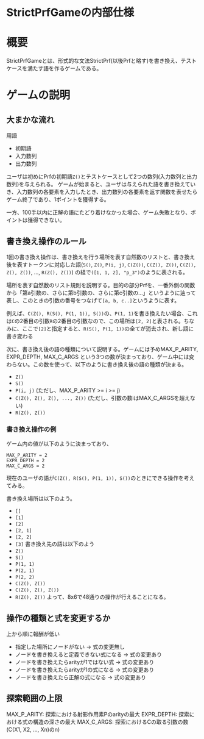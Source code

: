 # StrictPrfGameの内部仕様

# 概要

StrictPrfGameとは、形式的な文法StrictPrf(以後Prfと略す)を書き換え、テストケースを満たす語を作るゲームである。

# ゲームの説明

## 大まかな流れ

用語
- 初期語
- 入力数列
- 出力数列


ユーザは初めにPrfの初期語`Z()`とテストケースとして2つの数列(入力数列と出力数列)を与えられる。
ゲームが始まると、ユーザは与えられた語を書き換えていき、入力数列の各要素を入力したとき、出力数列の各要素を返す関数を表せたらゲーム終了であり、1ポイントを獲得する。

一方、100手以内に正解の語にたどり着けなかった場合、ゲーム失敗となり、ポイントは獲得できない。

## 書き換え操作のルール

1回の書き換え操作は、書き換えを行う場所を表す自然数のリストと、書き換え後を表すトークンに対応した語(`S()`, `Z()`, `P(i, j)`, `C(Z())`, `C(Z(), Z())`, `C(Z(), Z(), Z())`, ..., `R(Z(), Z())`) の組で`([1, 1, 2], "p_3")`のように表される。

場所を表す自然数のリスト規則を説明する。目的の部分Prfを、一番外側の関数から「第a引数の、さらに第b引数の、さらに第c引数の...」というように辿って表し、このときの引数の番号をつなげて`[a, b, c..]`というように表す。

例えば、`C(Z(), R(S(), P(1, 1)), S())`の、`P(1, 1)`を書き換えたい場合、これは`C`の2番目の引数`R`の2番目の引数なので、この場所は`[2, 2]`と表される。ちなみに、ここで`[2]`と指定すると、`R(S(), P(1, 1))`の全てが消去され、新し語に書き変わる

次に、書き換え後の語の種類について説明する。ゲームには予めMAX_P_ARITY, EXPR_DEPTH, MAX_C_ARGS という3つの数が決まっており、ゲーム中には変わらない。この数を使って、以下のように書き換え後の語の種類が決まる。 
- `Z()`
- `S()`
- `P(i, j)` (ただし、MAX_P_ARITY >= i >= j)
- `C(Z(), Z(), Z(), ..., Z())` (ただし、引数の数iはMAX_C_ARGSを超えない)
- `R(Z(), Z())`

### 書き換え操作の例

ゲーム内の値が以下のように決まっており、
```
MAX_P_ARITY = 2
EXPR_DEPTH = 2
MAX_C_ARGS = 2
```
現在のユーザの語が`C(Z(), R(S(), P(1, 1)), S())`のときにできる操作を考えてみる。

書き換え場所は以下のよう。
- `[]`
- `[1]`
- `[2]`
- `[2, 1]`
- `[2, 2]`
- `[3]`
書き換え先の語は以下のよう
- `Z()`
- `S()`
- `P(1, 1)`
- `P(2, 1) `
- `P(2, 2)`
- `C(Z(), Z()) `
- `C(Z(), Z(), Z())`
- `R(Z(), Z())`
よって、8x6で48通りの操作が行えることになる。

## 操作の種類と式を変更するか

上から順に報酬が低い
- 指定した場所にノードがない → 式の変更無し
- ノードを書き換えると定義できない式になる → 式の変更あり
- ノードを書き換えたらarityが1ではない式 → 式の変更あり
- ノードを書き換えたらarityが1の式になる → 式の変更あり
- ノードを書き換えたら正解の式になる → 式の変更あり





## 探索範囲の上限
MAX_P_ARITY: 探索における射影作用素Pのarityの最大
EXPR_DEPTH: 探索における式の構造の深さの最大
MAX_C_ARGS: 探索におけるCの取る引数の数 (C(X1, X2, ..., Xn)のn)



